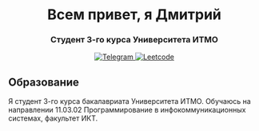 <div id="header" align="center">
    <h1> Всем привет, я Дмитрий</h1>
    <h3> Студент 3-го курса Университета ИТМО</h3>
</div>

<div id="socials" align="center">
    <a href="https://t.me/dmtrydnl">
        <img src="https://img.shields.io/badge/Telegram-blue?style=for-the-badge&logo=telegram&logoColor=white" alt="Telegram" />
    </a>
    <a href="https://leetcode.com/dmtrydnln/">
        <img src="https://img.shields.io/badge/LeetCode-blue?style=for-the-badge&logo=leetcode&logoColor=white" alt="Leetcode" />
    </a>
</div>



## Образование
Я студент 3-го курса бакалавриата Университета ИТМО. Обучаюсь на направлении 11.03.02 Программирование в инфокоммуникационных системах, факультет ИКТ.
